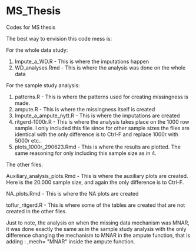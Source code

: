 # MS_Thesis
Codes for MS thesis

The best way to envision this code mess is:

For the whole data study:

1. Impute_a_WD.R    - This is where the imputations happen
2. WD_analyses.Rmd  - This is where the analysis was done on the whole data


For the sample study analysis:

1. patterns.R               - This is where the patterns used for creating missingness is made.
2. ampute.R                 - This is where the missingness itself is created
3. Impute_a_ampute_nytt.R   - This is where the imputations are created
4. ritgerd-1000r.R          - This is where the analysis takes place on the 1000 row sample. I only included this file since for other sample sizes the files
                               are identical with the only difference is to Ctrl-F and replace 1000r with 5000r etc..
5. plots_1000r_290623.Rmd   - This is where the results are plotted. The same reasoning for only including this sample size as in 4.


The other files:

Auxiliary_analysis_plots.Rmd  - This is where the auxiliary plots are created. Here is the 20.000 sample size, and again the only difference is to Ctrl-F.

NA_plots.Rmd                  - This is where the NA plots are created

toflur_ritgerd.R              - This is where some of the tables are created that are not created in the other files.



Just to note, the analysis on when the missing data mechanism was MNAR, it was done exactly the same as in the sample study analysis with the only difference changing the
mechanism to MNAR in the ampute function, that is adding : ,mech= "MNAR"  inside the ampute function.

